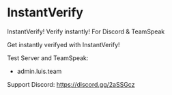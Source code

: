 # InstantVerify
InstantVerify! Verify instantly! For Discord &amp; TeamSpeak

Get instantly verifyed with InstantVerify!

Test Server and TeamSpeak:
  - admin.luis.team
  
Support Discord: https://discord.gg/2aSSGcz
